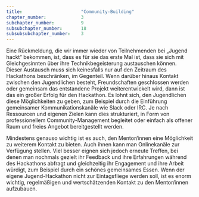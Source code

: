 ```yaml
---
title: 						"Community-Building"
chapter_number: 			3
subchapter_number:			9
subsubchapter_number:		18
subsubsubchapter_number:	3
---
```


Eine Rückmeldung, die wir immer wieder von Teilnehmenden bei „Jugend hackt“ bekommen, ist, dass es für sie das erste Mal ist, dass sie sich mit Gleichgesinnten über ihre Technikbegeisterung austauschen können. Dieser Austausch muss sich keinesfalls nur auf den Zeitraum des Hackathons beschränken, im Gegenteil. Wenn darüber hinaus Kontakt zwischen den Jugendlichen besteht, Freundschaften geschlossen werden oder gemeinsam das entstandene Projekt weiterentwickelt wird, dann ist das ein großer Erfolg für den Hackathon. Es lohnt sich, den Jugendlichen diese Möglichkeiten zu geben, zum Beispiel durch die Einführung gemeinsamer Kommunikationskanäle wie Slack oder IRC. Je nach Ressourcen und eigenen Zielen kann dies strukturiert, in Form von professionellem Community-Management begleitet oder einfach als offener Raum und freies Angebot bereitgestellt werden.

Mindestens genauso wichtig ist es auch, den Mentor/innen eine Möglichkeit zu weiterem Kontakt zu bieten. Auch ihnen kann man Onlinekanäle zur Verfügung stellen. Viel besser eignen sich jedoch erneute Treffen, bei denen man nochmals gezielt ihr Feedback und ihre Erfahrungen während des Hackathons abfragt und gleichzeitig ihr Engagement und ihre Arbeit würdigt, zum Beispiel durch ein schönes gemeinsames Essen. Wenn der eigene Jugend-Hackathon nicht zur Eintagsfliege werden soll, ist es enorm wichtig, regelmäßigen und wertschätzenden Kontakt zu den Mentor/innen aufzubauen.